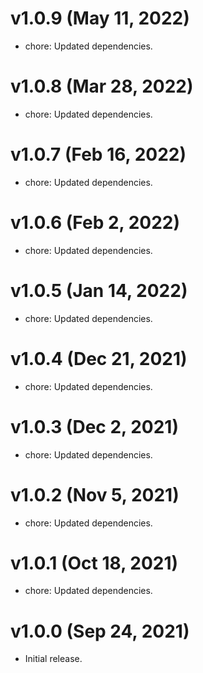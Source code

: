 # v1.0.9 (May 11, 2022)

 * chore: Updated dependencies.

# v1.0.8 (Mar 28, 2022)

 * chore: Updated dependencies.

# v1.0.7 (Feb 16, 2022)

 * chore: Updated dependencies.

# v1.0.6 (Feb 2, 2022)

 * chore: Updated dependencies.

# v1.0.5 (Jan 14, 2022)

 * chore: Updated dependencies.

# v1.0.4 (Dec 21, 2021)

 * chore: Updated dependencies.

# v1.0.3 (Dec 2, 2021)

 * chore: Updated dependencies.

# v1.0.2 (Nov 5, 2021)

 * chore: Updated dependencies.

# v1.0.1 (Oct 18, 2021)

 * chore: Updated dependencies.

# v1.0.0 (Sep 24, 2021)

 * Initial release.

